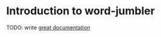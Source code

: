 # Introduction to word-jumbler

TODO: write [great documentation](http://jacobian.org/writing/what-to-write/)
